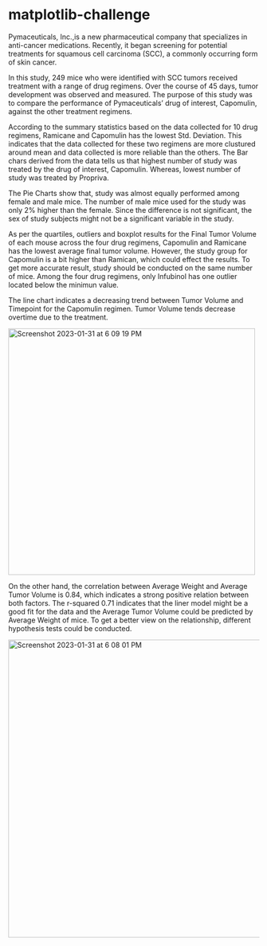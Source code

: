 # matplotlib-challenge

  Pymaceuticals, Inc.,is a new pharmaceutical company that specializes in anti-cancer medications. Recently, it began screening for potential treatments for squamous cell carcinoma (SCC), a commonly occurring form of skin cancer.


In this study, 249 mice who were identified with SCC tumors received treatment with a range of drug regimens. Over the course of 45 days, tumor development was observed and measured. The purpose of this study was to compare the performance of Pymaceuticals’ drug of interest, Capomulin, against the other treatment regimens.


According to the summary statistics based on the data collected for 10 drug regimens, Ramicane and Capomulin has the lowest Std. Deviation. This indicates that the data collected for these two regimens are more clustured around mean and data collected is more reliable than the others. The Bar chars derived from the data tells us that highest number of study was treated by the drug of interest, Capomulin. Whereas, lowest number of study was treated by Propriva.


The Pie Charts show that, study was almost equally performed among female and male mice. The number of male mice used for the study was only 2% higher than the female. Since the difference is not significant, the sex of study subjects might not be a significant variable in the study.


As per the quartiles, outliers and boxplot results for the Final Tumor Volume of each mouse across the four drug regimens, Capomulin and Ramicane has the lowest average final tumor volume. However, the study group for Capomulin is a bit higher than Ramican, which could effect the results. To get more accurate result, study should be conducted on the same number of mice. Among the four drug regimens, only Infubinol has one outlier located below the minimun value.


The line chart indicates a decreasing trend between Tumor Volume and Timepoint for the Capomulin regimen. Tumor Volume tends decrease overtime due to the treatment.

<img width="495" alt="Screenshot 2023-01-31 at 6 09 19 PM" src="https://user-images.githubusercontent.com/120361200/215904661-2d691e90-0def-402b-9b42-10a1f721b910.png">



On the other hand, the correlation between Average Weight and Average Tumor Volume is 0.84, which indicates a strong positive relation between both factors. The r-squared 0.71 indicates that the liner model might be a good fit for the data and the Average Tumor Volume could be predicted by Average Weight of mice. To get a better view on the relationship, different hypothesis tests could be conducted.

 <img width="598" alt="Screenshot 2023-01-31 at 6 08 01 PM" src="https://user-images.githubusercontent.com/120361200/215904426-2f02cd0e-0531-4635-aefe-df9f82156721.png">

  
